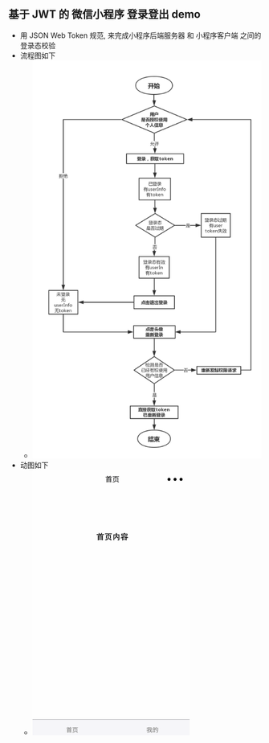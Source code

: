 ## 基于 JWT 的 微信小程序 登录登出 demo

* 用 JSON Web Token 规范, 来完成小程序后端服务器 和 小程序客户端 之间的登录态校验
* 流程图如下
  * ![流程图](./flowChart.png)
* 动图如下
  * ![动图演示](./loginDemo.gif)
